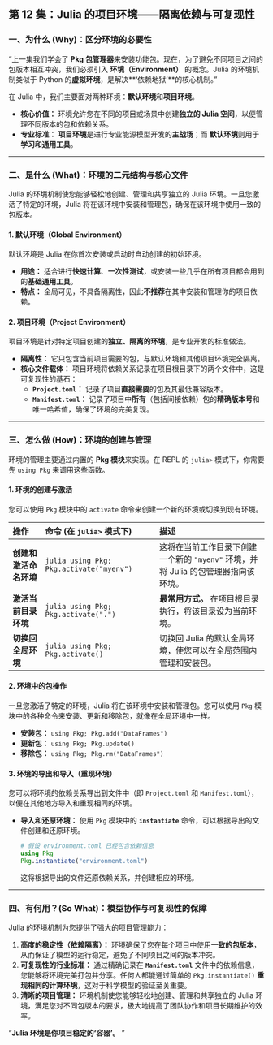## **第 12 集：Julia 的项目环境——隔离依赖与可复现性**

### **一、为什么 (Why)：区分环境的必要性**

“上一集我们学会了 **Pkg 包管理器**来安装功能包。现在，为了避免不同项目之间的包版本相互冲突，我们必须引入 **环境（Environment）** 的概念。Julia 的环境机制类似于 Python 的**虚拟环境**，是解决\*\*‘依赖地狱’\*\*的核心机制。”

在 Julia 中，我们主要面对两种环境：**默认环境**和**项目环境**。

  * **核心价值：** 环境允许您在不同的项目或场景中创建**独立的 Julia 空间**，以便管理不同版本的包和依赖关系。
  * **专业标准：** **项目环境**是进行专业能源模型开发的**主战场**；而 **默认环境**则用于**学习和通用工具**。

-----

### **二、是什么 (What)：环境的二元结构与核心文件**

Julia 的环境机制使您能够轻松地创建、管理和共享独立的 Julia 环境。一旦您激活了特定的环境，Julia 将在该环境中安装和管理包，确保在该环境中使用一致的包版本。

#### **1. 默认环境（Global Environment）**

默认环境是 Julia 在你首次安装或启动时自动创建的初始环境。

  * **用途：** 适合进行**快速计算**、**一次性测试**，或安装一些几乎在所有项目都会用到的**基础通用工具**。
  * **特点：** 全局可见，不具备隔离性，因此**不推荐**在其中安装和管理你的项目依赖。

#### **2. 项目环境（Project Environment）**

项目环境是针对特定项目创建的**独立、隔离的环境**，是专业开发的标准做法。

  * **隔离性：** 它只包含当前项目需要的包，与默认环境和其他项目环境完全隔离。
  * **核心文件载体：** 项目环境将依赖关系记录在项目根目录下的两个文件中，这是可复现性的基石：
      * **`Project.toml`：** 记录了项目**直接需要**的包及其最低兼容版本。
      * **`Manifest.toml`：** 记录了项目中**所有**（包括间接依赖）包的**精确版本号**和唯一哈希值，确保了环境的完美复现。

-----

### **三、怎么做 (How)：环境的创建与管理**

环境的管理主要通过内置的 **Pkg 模块**来实现。在 REPL 的 `julia>` 模式下，你需要先 `using Pkg` 来调用这些函数。

#### **1. 环境的创建与激活**

您可以使用 `Pkg` 模块中的 `activate` 命令来创建一个新的环境或切换到现有环境。

| 操作 | 命令 (在 `julia>` 模式下) | 描述 |
| :--- | :--- | :--- |
| **创建和激活命名环境** | ` julia using Pkg; Pkg.activate("myenv")  ` | 这将在当前工作目录下创建一个新的 `"myenv"` 环境，并将 Julia 的包管理器指向该环境。 |
| **激活当前目录环境** | ` julia using Pkg; Pkg.activate(".")  ` | **最常用方式。** 在项目根目录执行，将该目录设为当前环境。 |
| **切换回全局环境** | ` julia using Pkg; Pkg.activate()  ` | 切换回 Julia 的默认全局环境，使您可以在全局范围内管理和安装包。 |

#### **2. 环境中的包操作**

一旦您激活了特定的环境，Julia 将在该环境中安装和管理包。您可以使用 `Pkg` 模块中的各种命令来安装、更新和移除包，就像在全局环境中一样。

  * **安装包：** `using Pkg; Pkg.add("DataFrames")`
  * **更新包：** `using Pkg; Pkg.update()`
  * **移除包：** `using Pkg; Pkg.rm("DataFrames")`

#### **3. 环境的导出和导入（重现环境）**

您可以将环境的依赖关系导出到文件中（即 `Project.toml` 和 `Manifest.toml`），以便在其他地方导入和重现相同的环境。

  * **导入和还原环境：** 使用 `Pkg` 模块中的 **`instantiate`** 命令，可以根据导出的文件创建和还原环境。
    ```julia
    # 假设 environment.toml 已经包含依赖信息
    using Pkg
    Pkg.instantiate("environment.toml") 
    ```
    这将根据导出的文件还原依赖关系，并创建相应的环境。

-----

### **四、有何用？(So What)：模型协作与可复现性的保障**

Julia 的环境机制为您提供了强大的项目管理能力：

1.  **高度的稳定性（依赖隔离）：** 环境确保了您在每个项目中使用**一致的包版本**，从而保证了模型的运行稳定，避免了不同项目之间的版本冲突。
2.  **可复现性的行业标准：** 通过精确记录在 **`Manifest.toml`** 文件中的依赖信息，您能够将环境完美打包并分享。任何人都能通过简单的 `Pkg.instantiate()` **重现相同的计算环境**，这对于科学模型的验证至关重要。
3.  **清晰的项目管理：** 环境机制使您能够轻松地创建、管理和共享独立的 Julia 环境，满足您对不同包版本的要求，极大地提高了团队协作和项目长期维护的效率。

“**Julia 环境是你项目稳定的‘容器’。** ”